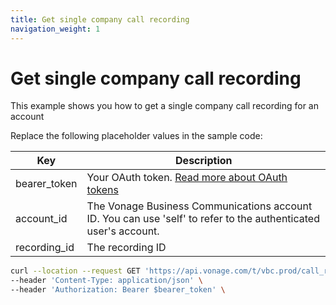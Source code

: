 ```yaml
---
title: Get single company call recording
navigation_weight: 1
---
```


# Get single company call recording
This example shows you how to get a single company call recording for an account

Replace the following placeholder values in the sample code:

| Key        | Description                                                                                            |
|------------|--------------------------------------------------------------------------------------------------------|
| bearer_token | Your OAuth token. [Read more about OAuth tokens](/concepts/guides/create-an-access-token) |
| account_id | The Vonage Business Communications account ID. You can use 'self' to refer to the authenticated user's account. |
| recording_id | The recording ID | 

``` bash
curl --location --request GET 'https://api.vonage.com/t/vbc.prod/call_recording/api/accounts/$account_id/company_call_recordings/$recording_id' \
--header 'Content-Type: application/json' \
--header 'Authorization: Bearer $bearer_token' \
```
